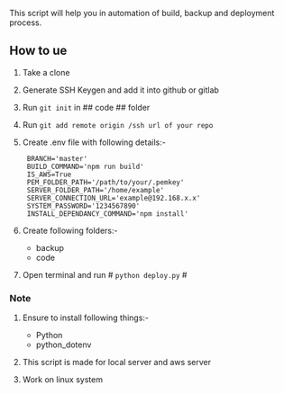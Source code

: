 This script will help you in automation of build, backup and deployment process.

## How to ue

1) Take a clone 

2) Generate SSH Keygen and add it into github or gitlab

3) Run `git init` in ## code ## folder

4) Run `git add remote origin /ssh url of your repo`

5) Create .env file with following details:-

        BRANCH='master'    
        BUILD_COMMAND='npm run build'
        IS_AWS=True
        PEM_FOLDER_PATH='/path/to/your/.pemkey'
        SERVER_FOLDER_PATH='/home/example'
        SERVER_CONNECTION_URL='example@192.168.x.x'
        SYSTEM_PASSWORD='1234567890'
        INSTALL_DEPENDANCY_COMMAND='npm install'

6) Create following folders:-
    * backup
    * code

7) Open terminal and run # `python deploy.py` #


### Note
1) Ensure to install following things:-
    * Python
    * python_dotenv

2) This script is made for local server and aws server
3) Work on linux system

